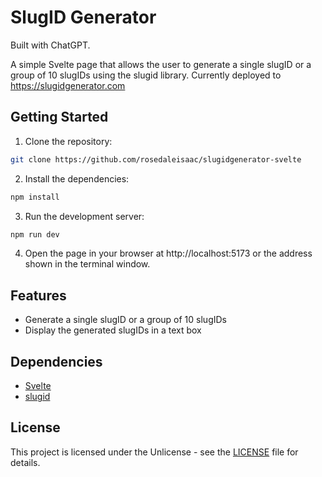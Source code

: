 # SlugID Generator

Built with ChatGPT.

A simple Svelte page that allows the user to generate a single slugID or a group of 10 slugIDs using the slugid library. Currently deployed to https://slugidgenerator.com

## Getting Started

1. Clone the repository:

```bash
git clone https://github.com/rosedaleisaac/slugidgenerator-svelte
```

2. Install the dependencies:

```bash
npm install
```

3. Run the development server:

```bash
npm run dev
```

4. Open the page in your browser at http://localhost:5173 or the address shown in the terminal window.

## Features

- Generate a single slugID or a group of 10 slugIDs
- Display the generated slugIDs in a text box

## Dependencies

- [Svelte](https://svelte.dev/)
- [slugid](https://www.npmjs.com/package/slugid)

## License

This project is licensed under the Unlicense - see the [LICENSE](LICENSE) file for details.
